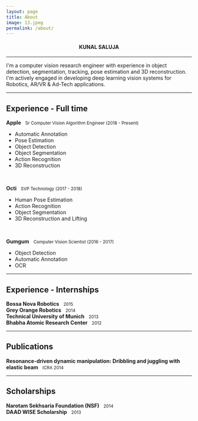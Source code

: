 ```yaml
---
layout: page
title: About
image: 13.jpeg
permalink: /about/
---
```

#### <center>KUNAL SALUJA</center>
---
I'm a computer vision research engineer with experience in object detection, segmentation, tracking, pose estimation and 3D reconstruction. I'm actively engaged in developing deep learning vision systems for Robotics, AR/VR & Ad-Tech applications.

---

## Experience - Full time

<b>Apple</b> &nbsp; <small> Sr Computer Vision Algorithm Engineer (2018 - Present) </small>

* Automatic Annotation
* Pose Estimation
* Object Detection
* Object Segmentation
* Action Recognition
* 3D Reconstruction

<br>

<b>Octi</b> &nbsp; <small> SVP Technology (2017 - 2018) </small>

* Human Pose Estimation
* Action Recognition
* Object Segmentation
* 3D Reconstruction and Lifting

<br>

<b>Gumgum</b> &nbsp; <small> Computer Vision Scientist (2016 - 2017) </small>

* Object Detection
* Automatic Annotation
* OCR

---

## Experience - Internships

<b>Bossa Nova Robotics</b> &nbsp; <small> 2015 </small>
<br>
<b>Grey Orange Robotics</b> &nbsp; <small> 2014 </small>
<br>
<b>Technical University of Munich</b> &nbsp; <small> 2013 </small>
<br>
<b>Bhabha Atomic Research Center</b> &nbsp; <small> 2012 </small>


---

## Publications

<b>Resonance-driven dynamic manipulation: Dribbling and juggling with elastic beam</b> &nbsp; <small> ICRA 2014 </small>


---

## Scholarships

<b>Narotam Sekhsaria Foundation (NSF)</b> &nbsp; <small> 2014 </small>
<br>
<b>DAAD WISE Scholarship</b> &nbsp; <small> 2013 </small>

